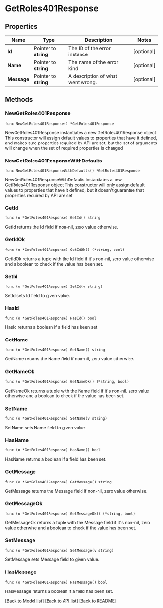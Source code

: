 # GetRoles401Response

## Properties

Name | Type | Description | Notes
------------ | ------------- | ------------- | -------------
**Id** | Pointer to **string** | The ID of the error instance | [optional] 
**Name** | Pointer to **string** | The name of the error kind | [optional] 
**Message** | Pointer to **string** | A description of what went wrong. | [optional] 

## Methods

### NewGetRoles401Response

`func NewGetRoles401Response() *GetRoles401Response`

NewGetRoles401Response instantiates a new GetRoles401Response object
This constructor will assign default values to properties that have it defined,
and makes sure properties required by API are set, but the set of arguments
will change when the set of required properties is changed

### NewGetRoles401ResponseWithDefaults

`func NewGetRoles401ResponseWithDefaults() *GetRoles401Response`

NewGetRoles401ResponseWithDefaults instantiates a new GetRoles401Response object
This constructor will only assign default values to properties that have it defined,
but it doesn't guarantee that properties required by API are set

### GetId

`func (o *GetRoles401Response) GetId() string`

GetId returns the Id field if non-nil, zero value otherwise.

### GetIdOk

`func (o *GetRoles401Response) GetIdOk() (*string, bool)`

GetIdOk returns a tuple with the Id field if it's non-nil, zero value otherwise
and a boolean to check if the value has been set.

### SetId

`func (o *GetRoles401Response) SetId(v string)`

SetId sets Id field to given value.

### HasId

`func (o *GetRoles401Response) HasId() bool`

HasId returns a boolean if a field has been set.

### GetName

`func (o *GetRoles401Response) GetName() string`

GetName returns the Name field if non-nil, zero value otherwise.

### GetNameOk

`func (o *GetRoles401Response) GetNameOk() (*string, bool)`

GetNameOk returns a tuple with the Name field if it's non-nil, zero value otherwise
and a boolean to check if the value has been set.

### SetName

`func (o *GetRoles401Response) SetName(v string)`

SetName sets Name field to given value.

### HasName

`func (o *GetRoles401Response) HasName() bool`

HasName returns a boolean if a field has been set.

### GetMessage

`func (o *GetRoles401Response) GetMessage() string`

GetMessage returns the Message field if non-nil, zero value otherwise.

### GetMessageOk

`func (o *GetRoles401Response) GetMessageOk() (*string, bool)`

GetMessageOk returns a tuple with the Message field if it's non-nil, zero value otherwise
and a boolean to check if the value has been set.

### SetMessage

`func (o *GetRoles401Response) SetMessage(v string)`

SetMessage sets Message field to given value.

### HasMessage

`func (o *GetRoles401Response) HasMessage() bool`

HasMessage returns a boolean if a field has been set.


[[Back to Model list]](../README.md#documentation-for-models) [[Back to API list]](../README.md#documentation-for-api-endpoints) [[Back to README]](../README.md)


